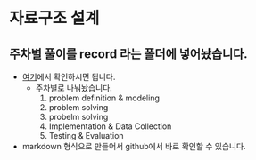 
# 자료구조 설계
## 주차별 풀이를 record 라는 폴더에 넣어놨습니다.
- [여기](/DataStructureDesign/record)에서 확인하시면 됩니다. 
    - 주차별로 나눠놨습니다. 
        1. problem definition & modeling 
        2. problem solving 
        3. probelm solving
        4. Implementation & Data Collection
        5. Testing & Evaluation
- markdown 형식으로 만들어서 github에서 바로 확인할 수 있습니다.

